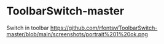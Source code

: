 # ToolbarSwitch-master
 Switch in toolbar
https://github.com/rfontsv/ToolbarSwitch-master/blob/main/screenshots/portrait%201%20ok.png
